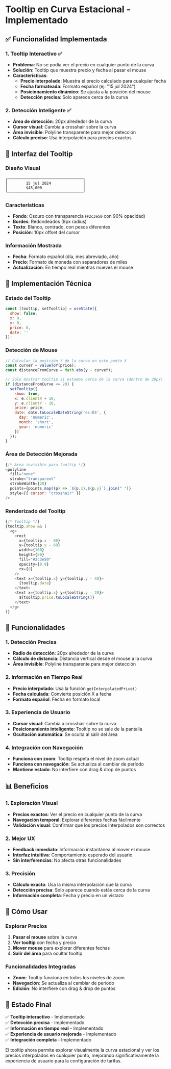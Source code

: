 # Tooltip en Curva Estacional - Implementado

## ✅ Funcionalidad Implementada

### 1. **Tooltip Interactivo** ✅
- **Problema**: No se podía ver el precio en cualquier punto de la curva
- **Solución**: Tooltip que muestra precio y fecha al pasar el mouse
- **Características**:
  - **Precio interpolado**: Muestra el precio calculado para cualquier fecha
  - **Fecha formateada**: Formato español (ej: "15 jul 2024")
  - **Posicionamiento dinámico**: Se ajusta a la posición del mouse
  - **Detección precisa**: Solo aparece cerca de la curva

### 2. **Detección Inteligente** ✅
- **Área de detección**: 20px alrededor de la curva
- **Cursor visual**: Cambia a crosshair sobre la curva
- **Área invisible**: Polyline transparente para mejor detección
- **Cálculo preciso**: Usa interpolación para precios exactos

## 🎨 Interfaz del Tooltip

### Diseño Visual
```
┌─────────────────────────────────┐
│        15 jul 2024              │
│        $45,000                  │
└─────────────────────────────────┘
```

### Características
- **Fondo**: Oscuro con transparencia (`#2c3e50` con 90% opacidad)
- **Bordes**: Redondeados (8px radius)
- **Texto**: Blanco, centrado, con pesos diferentes
- **Posición**: 10px offset del cursor

### Información Mostrada
- **Fecha**: Formato español (día, mes abreviado, año)
- **Precio**: Formato de moneda con separadores de miles
- **Actualización**: En tiempo real mientras mueves el mouse

## 🔧 Implementación Técnica

### Estado del Tooltip
```javascript
const [tooltip, setTooltip] = useState({ 
  show: false, 
  x: 0, 
  y: 0, 
  price: 0, 
  date: '' 
});
```

### Detección de Mouse
```javascript
// Calcular la posición Y de la curva en este punto X
const curveY = valueToY(price);
const distanceFromCurve = Math.abs(y - curveY);

// Solo mostrar tooltip si estamos cerca de la curva (dentro de 20px)
if (distanceFromCurve <= 20) {
  setTooltip({
    show: true,
    x: e.clientX + 10,
    y: e.clientY - 10,
    price: price,
    date: date.toLocaleDateString('es-ES', { 
      day: 'numeric', 
      month: 'short', 
      year: 'numeric' 
    })
  });
}
```

### Área de Detección Mejorada
```javascript
{/* Área invisible para tooltip */}
<polyline
  fill="none"
  stroke="transparent"
  strokeWidth={20}
  points={points.map((p) => `${p.x},${p.y}`).join(" ")}
  style={{ cursor: "crosshair" }}
/>
```

### Renderizado del Tooltip
```javascript
{/* Tooltip */}
{tooltip.show && (
  <g>
    <rect
      x={tooltip.x - 80}
      y={tooltip.y - 60}
      width={160}
      height={50}
      fill="#2c3e50"
      opacity={0.9}
      rx={8}
    />
    <text x={tooltip.x} y={tooltip.y - 40}>
      {tooltip.date}
    </text>
    <text x={tooltip.x} y={tooltip.y - 20}>
      ${tooltip.price.toLocaleString()}
    </text>
  </g>
)}
```

## 🎯 Funcionalidades

### 1. **Detección Precisa**
- **Radio de detección**: 20px alrededor de la curva
- **Cálculo de distancia**: Distancia vertical desde el mouse a la curva
- **Área invisible**: Polyline transparente para mejor detección

### 2. **Información en Tiempo Real**
- **Precio interpolado**: Usa la función `getInterpolatedPrice()`
- **Fecha calculada**: Convierte posición X a fecha
- **Formato español**: Fecha en formato local

### 3. **Experiencia de Usuario**
- **Cursor visual**: Cambia a crosshair sobre la curva
- **Posicionamiento inteligente**: Tooltip no se sale de la pantalla
- **Ocultación automática**: Se oculta al salir del área

### 4. **Integración con Navegación**
- **Funciona con zoom**: Tooltip respeta el nivel de zoom actual
- **Funciona con navegación**: Se actualiza al cambiar de período
- **Mantiene estado**: No interfiere con drag & drop de puntos

## 📊 Beneficios

### 1. **Exploración Visual**
- **Precios exactos**: Ver el precio en cualquier punto de la curva
- **Navegación temporal**: Explorar diferentes fechas fácilmente
- **Validación visual**: Confirmar que los precios interpolados son correctos

### 2. **Mejor UX**
- **Feedback inmediato**: Información instantánea al mover el mouse
- **Interfaz intuitiva**: Comportamiento esperado del usuario
- **Sin interferencias**: No afecta otras funcionalidades

### 3. **Precisión**
- **Cálculo exacto**: Usa la misma interpolación que la curva
- **Detección precisa**: Solo aparece cuando estás cerca de la curva
- **Información completa**: Fecha y precio en un vistazo

## 🚀 Cómo Usar

### Explorar Precios
1. **Pasar el mouse** sobre la curva
2. **Ver tooltip** con fecha y precio
3. **Mover mouse** para explorar diferentes fechas
4. **Salir del área** para ocultar tooltip

### Funcionalidades Integradas
- **Zoom**: Tooltip funciona en todos los niveles de zoom
- **Navegación**: Se actualiza al cambiar de período
- **Edición**: No interfiere con drag & drop de puntos

## 🎯 Estado Final

✅ **Tooltip interactivo** - Implementado  
✅ **Detección precisa** - Implementado  
✅ **Información en tiempo real** - Implementado  
✅ **Experiencia de usuario mejorada** - Implementado  
✅ **Integración completa** - Implementado  

El tooltip ahora permite explorar visualmente la curva estacional y ver los precios interpolados en cualquier punto, mejorando significativamente la experiencia de usuario para la configuración de tarifas. 